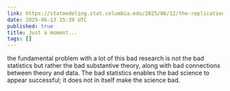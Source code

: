 ```yaml
---
link: https://statmodeling.stat.columbia.edu/2025/06/12/the-replication-crisis-and-the-failure-of-theory-within-social-psychology/
date: 2025-06-13 15:39 UTC
published: true
title: Just a moment...
tags: []
---
```


the fundamental problem with a lot of this bad research is not the bad statistics but rather the bad substantive theory, along with bad connections between theory and data. The bad statistics enables the bad science to appear successful; it does not in itself make the science bad.
